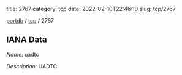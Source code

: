 title: 2767
category: tcp
date: 2022-02-10T22:46:10
slug: tcp/2767

[portdb](/) / [tcp](/category/tcp.html) / 2767


## IANA Data

_Name:_ uadtc

_Description:_ UADTC

